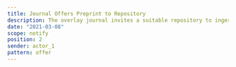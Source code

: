 ```yaml
---
title: Journal Offers Preprint to Repository
description: The overlay journal invites a suitable repository to ingest the preprint
date: "2021-03-08"
scope: notify
position: 2
sender: actor_1
pattern: offer
---
```


